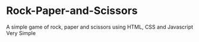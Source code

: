 # Rock-Paper-and-Scissors
A simple game of rock, paper and scissors using HTML, CSS and Javascript
Very Simple
